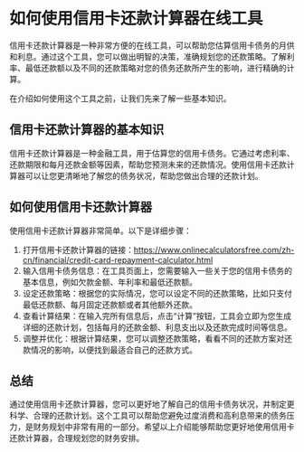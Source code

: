 如何使用信用卡还款计算器在线工具
================

信用卡还款计算器是一种非常方便的在线工具，可以帮助您估算信用卡债务的月供和利息。通过这个工具，您可以做出明智的决策，准确规划您的还款策略。了解利率、最低还款额以及不同的还款策略对您的债务还款所产生的影响，进行精确的计算。

在介绍如何使用这个工具之前，让我们先来了解一些基本知识。

信用卡还款计算器的基本知识
-------------

信用卡还款计算器是一种金融工具，用于估算您的信用卡债务。它通过考虑利率、还款期限和每月还款金额等因素，帮助您预测未来的还款情况。使用信用卡还款计算器可以让您更清晰地了解您的债务状况，帮助您做出合理的还款计划。

如何使用信用卡还款计算器
------------

使用信用卡还款计算器非常简单。以下是详细步骤：

1. 打开信用卡还款计算器的链接：<https://www.onlinecalculatorsfree.com/zh-cn/financial/credit-card-repayment-calculator.html>
2. 输入信用卡债务信息：在工具页面上，您需要输入一些关于您的信用卡债务的基本信息，例如欠款金额、年利率和最低还款额。
3. 设定还款策略：根据您的实际情况，您可以设定不同的还款策略，比如只支付最低还款额、每月固定还款额或者其他额外还款。
4. 查看计算结果：在输入完所有信息后，点击“计算”按钮，工具会立即为您生成详细的还款计划，包括每月的还款金额、利息支出以及还款完成时间等信息。
5. 调整并优化：根据计算结果，您可以调整还款策略，看看不同的还款方案对还款情况的影响，以便找到最适合自己的还款方式。

总结
--

通过使用信用卡还款计算器，您可以更好地了解自己的信用卡债务状况，并制定更科学、合理的还款计划。这个工具可以帮助您避免过度消费和高利息带来的债务压力，是财务规划中非常有用的一部分。希望以上介绍能够帮助您更好地使用信用卡还款计算器，合理规划您的财务安排。